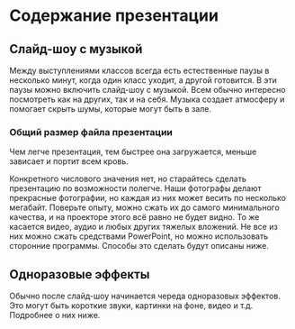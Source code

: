 # Содержание презентации

## Слайд-шоу с музыкой

Между выступлениями классов всегда есть естественные паузы в несколько минут, когда один класс уходит, а другой готовится. В эти паузы можно включить слайд-шоу с музыкой. Всем обычно интересно посмотреть как на других, так и на себя. Музыка создает атмосферу и помогает скрыть шумы, которые могут быть в зале.

### Общий размер файла презентации

Чем легче презентация, тем быстрее она загружается, меньше зависает и портит всем кровь.

Конкретного числового значения нет, но старайтесь сделать презентацию по возможности полегче. Наши фотографы делают прекрасные фотографии, но каждая из них может весить по несколько мегабайт. Поверьте опыту, можно сжать их до самого минимального качества, и на проекторе этого всё равно не будет видно. То же касается видео, аудио и любых других тяжелых вложений. Не все из них можно сжать средствами PowerPoint, но можно использовать сторонние программы. Способы это сделать будут описаны ниже.

## Одноразовые эффекты

Обычно после слайд-шоу начинается череда одноразовых эффектов. Это могут быть короткие звуки, картинки на фоне, видео и т.д. Подробнее о них ниже.
